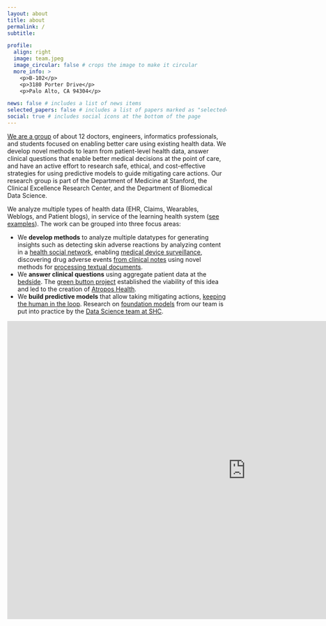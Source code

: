 ```yaml
---
layout: about
title: about
permalink: /
subtitle: 

profile:
  align: right
  image: team.jpeg
  image_circular: false # crops the image to make it circular
  more_info: >
    <p>B-102</p>
    <p>3180 Porter Drive</p>
    <p>Palo Alto, CA 94304</p>

news: false # includes a list of news items
selected_papers: false # includes a list of papers marked as "selected={true}"
social: true # includes social icons at the bottom of the page
---
```


[We are a group](https://shahlab.stanford.edu/doku.php?id=lab_members) of about 12 doctors, engineers, informatics professionals, and students focused on enabling better care using existing health data. We develop novel methods to learn from patient-level health data, answer clinical questions that enable better medical decisions at the point of care, and have an active effort to research safe, ethical, and cost-effective strategies for using predictive models to guide mitigating care actions. Our research group is part of the Department of Medicine at Stanford, the Clinical Excellence Research Center, and the Department of Biomedical Data Science.

We analyze multiple types of health data (EHR, Claims, Wearables, Weblogs, and Patient blogs), in service of the learning health system ([see examples](examples_of_prior_work)). The work can be grouped into three focus areas:

- We **develop methods** to analyze multiple datatypes for generating insights such as detecting skin adverse reactions by analyzing content in a [health social network](https://jamanetwork.com/journals/jamaoncology/fullarticle/2673831), enabling [medical device surveillance](https://pubmed.ncbi.nlm.nih.gov/31583282/), discovering drug adverse events [from clinical notes](http://www.ncbi.nlm.nih.gov/pubmed/23571773) using novel methods for [processing textual documents](https://hai.stanford.edu/news/agile-nlp-clinical-text-covid-19-and-beyond).
- We **answer clinical questions** using aggregate patient data at the [bedside](http://stanmed.stanford.edu/2016winter/on-the-button.html). The [green button project](greenbutton) established the viability of this idea and led to the creation of [Atropos Health](https://www.atroposhealth.com/).
- We **build predictive models** that allow taking mitigating actions, [keeping the human in the loop](https://stanmed.stanford.edu/artificial-intelligence-puts-humanity-health-care/). Research on [foundation models](rail) from our team is put into practice by the [Data Science team at SHC](https://dsatshc.stanford.edu/).


<iframe src="https://slideslive.com/embed/presentation/38931909?auto_play=&zoom_ratio=&disable_fullscreen=&locale=en&demo=&vertical_enabled=true&vertical_enabled_on_mobile=&vertical_when_width_lte=500&allow_hidden_controls_when_paused=true&user_uuid=3760fd95-4c65-4d33-af8f-14b581de0e6c" width="1094" height="685" scrolling="no" frameborder="0" allowfullscreen></iframe>
